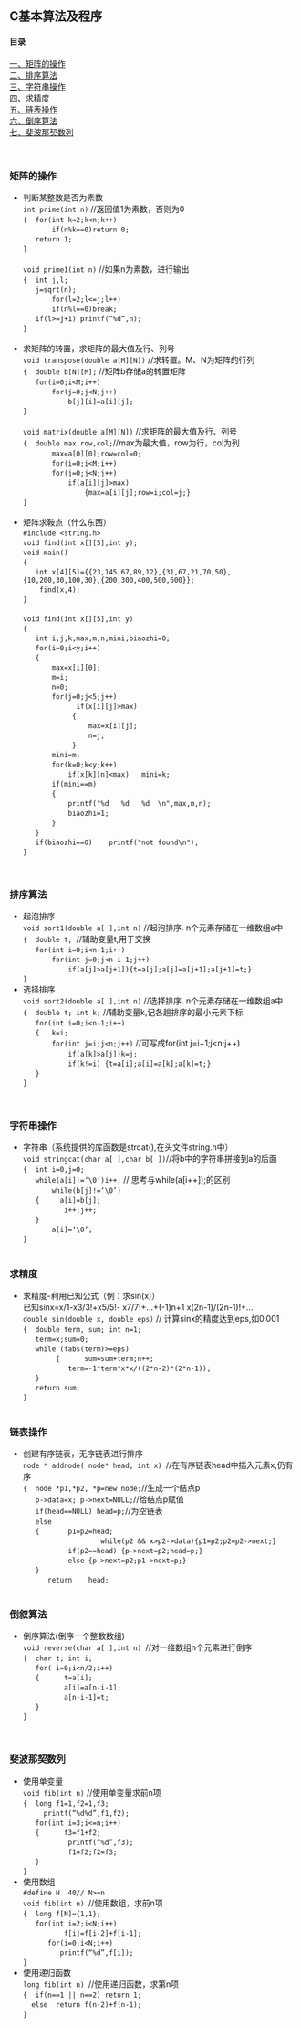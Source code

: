 ## C基本算法及程序

#### 目录
<a href="#git01">一、矩阵的操作<br>
<a href="#git02">二、排序算法<br>
<a href="#git03">三、字符串操作<br>
<a href="#git04">四、求精度<br>
<a href="#git05">五、链表操作<br>
<a href="#git06">六、倒序算法<br>
<a href="#git07">七、斐波那契数列<br>

<a name="git01"><br>
### 矩阵的操作
* 判断某整数是否为素数<br>
`int prime(int n)`  //返回值1为素数，否则为0<br>
`{ 	for(int k=2;k<n;k++)`<br>
`		if(n%k==0)return 0;`<br>
`	return 1;`<br>
`}`<br><br>
`void prime1(int n)`  //如果n为素数，进行输出<br>
`{ 	int j,l;`<br>
`	j=sqrt(n);`<br>
`       for(l=2;l<=j;l++)`<br>
`		if(n%l==0)break;`<br>
`	if(l>=j+1) printf(“%d”,n);`<br>
`}`<br><br>
* 求矩阵的转置，求矩阵的最大值及行、列号<br>
`void transpose(double a[M][N])` //求转置。M、N为矩阵的行列<br>
`{	double b[N][M];`  //矩阵b存储a的转置矩阵<br>
`	for(i=0;i<M;i++)`<br>
`		for(j=0;j<N;j++)`<br>
`			b[j][i]=a[i][j];`<br>
`}`<br><br>
`void matrix(double a[M][N])` //求矩阵的最大值及行、列号<br>
`{	double max,row,col;`//max为最大值，row为行，col为列<br>
`      	max=a[0][0];row=col=0;`<br>
`    	for(i=0;i<M;i++)`<br>
`		for(j=0;j<N;j++)`<br>
`			if(a[i][j]>max)`<br>
`				{max=a[i][j];row=i;col=j;}`<br>
`}`<br><br>
* 矩阵求鞍点（什么东西）<br>
`#include <string.h>`<br>
`void find(int x[][5],int y);`<br>
`void main()`<br>
`{`<br>
`	int x[4][5]={{23,145,67,89,12},{31,67,21,70,50},{10,200,30,100,30},{200,300,400,500,600}};`<br>
`    find(x,4);`<br>
`}`<br><br>
`void find(int x[][5],int y)`<br>
`{`<br>
`	int i,j,k,max,m,n,mini,biaozhi=0;`<br>
`	for(i=0;i<y;i++)`<br>
`	{`<br>
`		max=x[i][0];`<br>
`		m=i;`<br>
`		n=0;`<br>
`		for(j=0;j<5;j++)`<br>
`             if(x[i][j]>max)`<br>
`			 {`<br>
`				 max=x[i][j];`<br>
`				 n=j;`<br>
`			 }`<br>
`		mini=m;`<br>
`		for(k=0;k<y;k++)`<br>
`			if(x[k][n]<max)   mini=k;`<br>
`		if(mini==m)`<br>
`		{`<br>
`			printf("%d   %d   %d  \n",max,m,n);`<br>
`			biaozhi=1;`<br>
`		}`<br>
`	}`<br>
`	if(biaozhi==0)    printf("not found\n");`<br>
`}`<br>

<a name="git02"><br>
### 排序算法
* 起泡排序<br>
`void sort1(double a[ ],int n)` //起泡排序. n个元素存储在一维数组a中<br>
`{	double t; `//辅助变量t,用于交换<br>
`	for(int i=0;i<n-1;i++)`<br>
`		for(int j=0;j<n-i-1;j++)`<br>
`			if(a[j]>a[j+1]){t=a[j];a[j]=a[j+1];a[j+1]=t;}`<br>
`}`<br>
* 选择排序<br>
`void sort2(double a[ ],int n)` //选择排序. n个元素存储在一维数组a中<br>
`{	double t; int k;` //辅助变量k,记各趟排序的最小元素下标<br>
`	for(int i=0;i<n-1;i++)`<br>
`	{  	k=i;`<br>
`		for(int j=i;j<n;j++)`  //可写成for(int j=i+1;j<n;j++) <br>
`			if(a[k]>a[j])k=j;`<br>
`           if(k!=i) {t=a[i];a[i]=a[k];a[k]=t;}`<br>
`	}`<br>
`}`<br>
  
<a name="git03"><br>
### 字符串操作
* 字符串（系统提供的库函数是strcat(),在头文件string.h中）<br>
`void stringcat(char a[ ],char b[ ])`//将b中的字符串拼接到a的后面<br>
`{	int i=0,j=0;`<br>
`	while(a[i]!=‘\0’)i++;` // 思考与while(a[i++]);的区别 <br>
`       while(b[j]!=‘\0’)`<br>
`	{	  a[i]=b[j];`<br>
`		   i++;j++;`<br>
`	}`<br>
`       a[i]=‘\0’;`<br>
`}`<br>
<a name="git04"><br>
### 求精度 
* 求精度-利用已知公式（例：求sin(x)）<br>
已知sinx=x/1-x3/3!+x5/5!- x7/7!+…+(-1)n+1 x(2n-1)/(2n-1)!+…<br>
`double sin(double x, double eps)` // 计算sinx的精度达到eps,如0.001<br>
`{	double term, sum; int n=1;`<br>
`	term=x;sum=0;`<br>
`	while (fabs(term)>=eps)`<br>
`        {	    sum=sum+term;n++;`<br>
`		    term=-1*term*x*x/((2*n-2)*(2*n-1));`<br>
`	}`<br>
`	return sum;`<br>
`}`<br>
<a name="git05"><br>
### 链表操作
* 创建有序链表，无序链表进行排序<br>
`node * addnode( node* head, int x) `//在有序链表head中插入元素x,仍有序<br>
`{	node *p1,*p2, *p=new node;`//生成一个结点p<br>
`	p->data=x; p->next=NULL;`//给结点p赋值<br>
`	if(head==NULL) head=p;`//为空链表<br>
`	else`<br>
`	{		p1=p2=head;`<br>
`       			while(p2 && x>p2->data){p1=p2;p2=p2->next;}`<br>
`			if(p2==head) {p->next=p2;head=p;}`<br>
`			else {p->next=p2;p1->next=p;}`<br>
`	}`<br>
`      return    head;`<br>
<a name="git06"><br>
### 倒叙算法
* 倒序算法(倒序一个整数数组)<br>
`void reverse(char a[ ],int n) `//对一维数组n个元素进行倒序<br>
`{	char t; int i;`<br>
`	for( i=0;i<n/2;i++)`<br>
`	{	   t=a[i];`<br>
`		   a[i]=a[n-i-1];`<br>
`		   a[n-i-1]=t;`<br>
`	}`<br>
`}`<br>

<a name="git07"><br>
### 斐波那契数列<br>
* 使用单变量<br>
`void fib(int n)` //使用单变量求前n项<br>
`{	long f1=1,f2=1,f3;`<br>
`     printf(“%d%d”,f1,f2);`<br>
`	for(int i=3;i<=n;i++)`<br>
`	{	   f3=f1+f2;`<br>
`           printf(“%d”,f3);`<br>
`           f1=f2;f2=f3;`<br>
`	}`<br>
`}`<br>
* 使用数组<br>
`#define N  40// N>=n`<br>
`void fib(int n) `//使用数组，求前n项<br>
`{	long f[N]={1,1};`<br>
`	for(int i=2;i<N;i++)`<br>
`		   f[i]=f[i-2]+f[i-1];`<br>
`      for(i=0;i<N;i++)`<br>
`	      printf(“%d”,f[i]);`<br>
`}`<br>
* 使用递归函数<br>
`long fib(int n) `//使用递归函数，求第n项<br>
`{	if(n==1 || n==2) return 1;`<br>
`	else  return f(n-2)+f(n-1);	`<br>
`}`<br>


